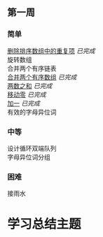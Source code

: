 ## 第一周  

### 简单

 [删除排序数组中的重复项](https://leetcode-cn.com/problems/remove-duplicates-from-sorted-array/) *已完成*   
 旋转数组  
 合并两个有序链表  
 [合并两个有序数组](https://leetcode-cn.com/problems/merge-sorted-array/) *已完成*   
 [两数之和](https://leetcode-cn.com/problems/two-sum/) *已完成*   
 [移动零](https://leetcode-cn.com/problems/move-zeroes/) *已完成*   
 [加一](https://leetcode-cn.com/problems/plus-one/)  *已完成*   
 有效的字母异位词  

### 中等 

 设计循环双端队列   
 字母异位词分组    

### 困难

 接雨水       

# 学习总结主题

